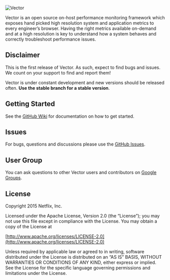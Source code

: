 ![Vector](vector.png)

Vector is an open source on-host performance monitoring framework which exposes hand picked high resolution system and application metrics to every engineer’s browser. Having the right metrics available on-demand and at a high resolution is key to understand how a system behaves and correctly troubleshoot performance issues.

## Disclaimer

This is the first release of Vector. As such, expect to find bugs and issues. We count on your support to find and report them!

Vector is under constant development and new versions should be released often. **Use the stable branch for a stable version**.

## Getting Started

See the [GitHub Wiki](https://github.com/Netflix/vector/wiki/Getting-Started) for documentation on how to get started.

## Issues

For bugs, questions and discussions please use the [GitHub Issues](https://github.com/Netflix/vector/issues).

## User Group

You can ask questions to other Vector users and contributors on [Google Groups](https://groups.google.com/forum/#!forum/vector-users).

## License

Copyright 2015 Netflix, Inc.

Licensed under the Apache License, Version 2.0 (the “License”); you may not use this file except in compliance with the License. You may obtain a copy of the License at

[http://www.apache.org/licenses/LICENSE-2.0](http://www.apache.org/licenses/LICENSE-2.0)

Unless required by applicable law or agreed to in writing, software distributed under the License is distributed on an “AS IS” BASIS, WITHOUT WARRANTIES OR CONDITIONS OF ANY KIND, either express or implied. See the License for the specific language governing permissions and limitations under the License.

